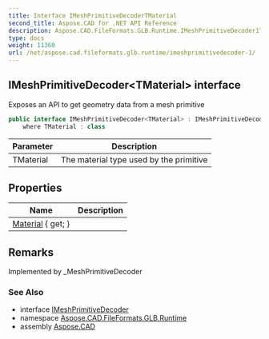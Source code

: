 ```yaml
---
title: Interface IMeshPrimitiveDecoderTMaterial
second_title: Aspose.CAD for .NET API Reference
description: Aspose.CAD.FileFormats.GLB.Runtime.IMeshPrimitiveDecoder1TMaterial interface. Exposes an API to get geometry data from a mesh primitive
type: docs
weight: 11360
url: /net/aspose.cad.fileformats.glb.runtime/imeshprimitivedecoder-1/
---
```

## IMeshPrimitiveDecoder&lt;TMaterial&gt; interface

Exposes an API to get geometry data from a mesh primitive

```csharp
public interface IMeshPrimitiveDecoder<TMaterial> : IMeshPrimitiveDecoder
    where TMaterial : class
```

| Parameter | Description |
| --- | --- |
| TMaterial | The material type used by the primitive |

## Properties

| Name | Description |
| --- | --- |
| [Material](../../aspose.cad.fileformats.glb.runtime/imeshprimitivedecoder-1/material/) { get; } |  |

## Remarks

Implemented by _MeshPrimitiveDecoder

### See Also

* interface [IMeshPrimitiveDecoder](../imeshprimitivedecoder/)
* namespace [Aspose.CAD.FileFormats.GLB.Runtime](../../aspose.cad.fileformats.glb.runtime/)
* assembly [Aspose.CAD](../../)


